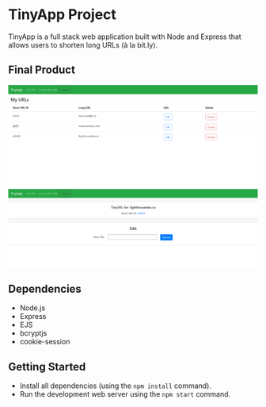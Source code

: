 # TinyApp Project

TinyApp is a full stack web application built with Node and Express that allows users to shorten long URLs (à la bit.ly).

## Final Product

!["Screenshot of URLs page"](https://github.com/robbydhindsa/tinyapp/blob/master/docs/urls-page.png?raw=true)
!["Screenshot of Edit URL page"](https://github.com/robbydhindsa/tinyapp/blob/master/docs/edit-urls.png?raw=true)

## Dependencies

- Node.js
- Express
- EJS
- bcryptjs
- cookie-session

## Getting Started

- Install all dependencies (using the `npm install` command).
- Run the development web server using the `npm start` command.